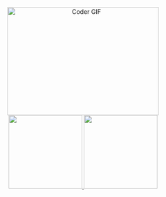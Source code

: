 <!-- <div align="center">
  <a href="https://git.io/typing-svg"><img src="https://readme-typing-svg.herokuapp.com?font=Fira+Code&weight=600&size=30&duration=2000&pause=1000&color=1B7DF7&center=true&vCenter=true&width=435&lines=Hi%2C+I'm+Vanish-Zeng!" alt="Typing SVG" /></a>
</div> -->

<div align="center">
  <a href="https://github.com/jun-wei-zeng">
    <img alt="Coder GIF" height=250 width=350 src="https://raw.githubusercontent.com/TheDudeThatCode/TheDudeThatCode/master/Assets/Developer.gif" />
  </a>
</div>

<div align="center">
  <a href="https://github.com/jun-wei-zeng">
    <img height="170" src="https://github-readme-stats.vercel.app/api?username=jun-wei-zeng&show_icons=true&theme=algolia">
  </a>

  <a href="https://github.com/jun-wei-zeng">
    <img height="170" src="https://github-readme-stats.vercel.app/api/top-langs/?username=jun-wei-zeng&layout=compact&theme=algolia">
  </a>
</div>


<!--
**Vanish-Zeng/Vanish-Zeng** is a ✨ _special_ ✨ repository because its `README.md` (this file) appears on your GitHub profile.

Here are some ideas to get you started:

- 🔭 I’m currently working on ...
- 🌱 I’m currently learning ...
- 👯 I’m looking to collaborate on ...
- 🤔 I’m looking for help with ...
- 💬 Ask me about ...
- 📫 How to reach me: ...
- 😄 Pronouns: ...
- ⚡ Fun fact: ...
-->
